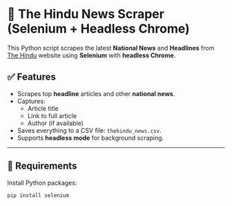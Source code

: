 # 📰 The Hindu News Scraper (Selenium + Headless Chrome)

This Python script scrapes the latest **National News** and **Headlines** from [The Hindu](https://www.thehindu.com/news/national/) website using **Selenium** with **headless Chrome**.

## ✅ Features
- Scrapes top **headline** articles and other **national news**.
- Captures:
  - Article title
  - Link to full article
  - Author (if available)
- Saves everything to a CSV file: `thehindu_news.csv`.
- Supports **headless mode** for background scraping.

---

## 🧰 Requirements

Install Python packages:
```bash
pip install selenium
